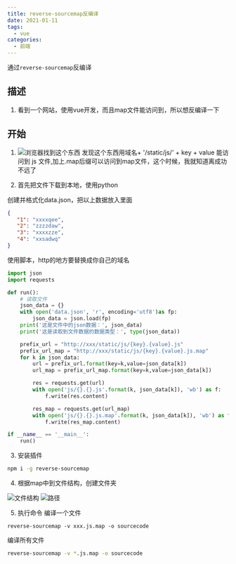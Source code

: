 ```yaml
---
title: reverse-sourcemap反编译
date: 2021-01-11
tags:
  - vue
categories:
  - 前端
---
```


<!-- more -->

通过`reverse-sourcemap`反编译



## 描述

1. 看到一个网站，使用vue开发，而且map文件能访问到，所以想反编译一下


## 开始
1. ![浏览器找到这个东西](https://raw.githubusercontent.com/remember-5/blog/master/images/2021/01/WeChat85413c37216fb619d7c9c7f07e9da855.png)
发现这个东西用域名+ '/static/js/' + key + value 能访问到 js 文件,加上.map后缀可以访问到map文件，这个时候，我就知道离成功不远了

2. 首先把文件下载到本地，使用python

创建并格式化data.json，把以上数据放入里面
```json
{
   "1": "xxxxqee",
   "2": "zzzzdaw",
   "3": "xxxxzze",
   "4": "xxsadwq"
}
```

使用脚本，http的地方要替换成你自己的域名

```python
import json
import requests

def run():
    # 读取文件
    json_data = {}
    with open('data.json', 'r', encoding='utf8')as fp:
        json_data = json.load(fp)
    print('这是文件中的json数据：', json_data)
    print('这是读取到文件数据的数据类型：', type(json_data))

    prefix_url = "http://xxx/static/js/{key}.{value}.js"
    prefix_url_map = "http://xxx/static/js/{key}.{value}.js.map"
    for k in json_data:
        url = prefix_url.format(key=k,value=json_data[k])
        url_map = prefix_url_map.format(key=k,value=json_data[k])

        res = requests.get(url)
        with open('js/{}.{}.js'.format(k, json_data[k]), 'wb') as f:
            f.write(res.content)

        res_map = requests.get(url_map)
        with open('js/{}.{}.js.map'.format(k, json_data[k]), 'wb') as f:
            f.write(res_map.content)

if __name__ == '__main__':
    run()
```



3. 安装插件
```sh
npm i -g reverse-sourcemap
```

4. 根据map中到文件结构，创建文件夹

![文件结构](https://raw.githubusercontent.com/remember-5/blog/master/images/2021/01/WeChat470836557d799dbb781d9e024b2d8576.png)
![路径](https://raw.githubusercontent.com/remember-5/blog/master/images/2021/01/WeChata837a628ce43ce5e7f786ed3bc1a01d0.png)

5. 执行命令
编译一个文件
```shell
reverse-sourcemap -v xxx.js.map -o sourcecode
```

编译所有文件
```sh
reverse-sourcemap -v *.js.map -o sourcecode
```






